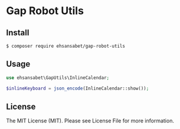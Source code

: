 Gap Robot Utils
=========================
Install
--------
```
$ composer require ehsansabet/gap-robot-utils
```
Usage
--------
```php
use ehsansabet\GapUtils\InlineCalendar;

$inlineKeyboard = json_encode(InlineCalendar::show());
```

License
--------
The MIT License (MIT). Please see License File for more information.